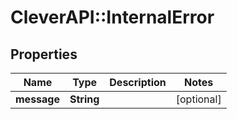 # CleverAPI::InternalError

## Properties
Name | Type | Description | Notes
------------ | ------------- | ------------- | -------------
**message** | **String** |  | [optional] 


